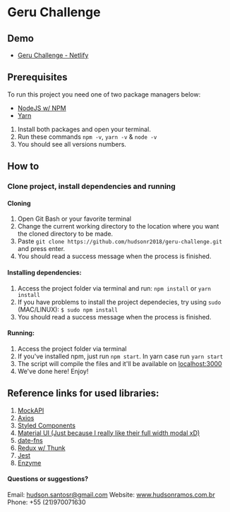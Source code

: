 # Geru Challenge

## Demo

- [Geru Challenge - Netlify](#)

## Prerequisites

To run this project you need one of two package managers below:

- [NodeJS w/ NPM](https://nodejs.org/en/)
- [Yarn](https://yarnpkg.com/en/docs/getting-started)

1. Install both packages and open your terminal.
2. Run these commands `npm -v`, `yarn -v` & `node -v`
3. You should see all versions numbers.

## How to

### Clone project, install dependencies and running

#### Cloning

1. Open Git Bash or your favorite terminal
2. Change the current working directory to the location where you want the cloned directory to be made.
3. Paste `git clone https://github.com/hudsonr2018/geru-challenge.git` and press enter.
4. You should read a success message when the process is finished.

#### Installing dependencies:

1. Access the project folder via terminal and run: `npm install` or `yarn install`
2. If you have problems to install the project dependecies, try using `sudo` (MAC/LINUX): `$ sudo npm install`
3. You should read a success message when the process is finished.

#### Running:

1. Access the project folder via terminal
2. If you've installed npm, just run `npm start`. In yarn case run `yarn start`
3. The script will compile the files and it'll be available on [localhost:3000](http://localhost:3000)
4. We've done here! Enjoy!

## Reference links for used libraries:

1. [MockAPI](https://www.mockapi.io/docs)
2. [Axios](https://github.com/axios/axios)
3. [Styled Components](https://www.styled-components.com)
4. [Material UI (Just because I really like their full width modal xD)](https://material-ui.com)
5. [date-fns](https://date-fns.org)
6. [Redux w/ Thunk](https://redux.js.org)
7. [Jest](https://jestjs.io)
8. [Enzyme](https://airbnb.io/enzyme)

#### Questions or suggestions?

Email: hudson.santosr@gmail.com
Website: www.hudsonramos.com.br
Phone: +55 (21)970071630
